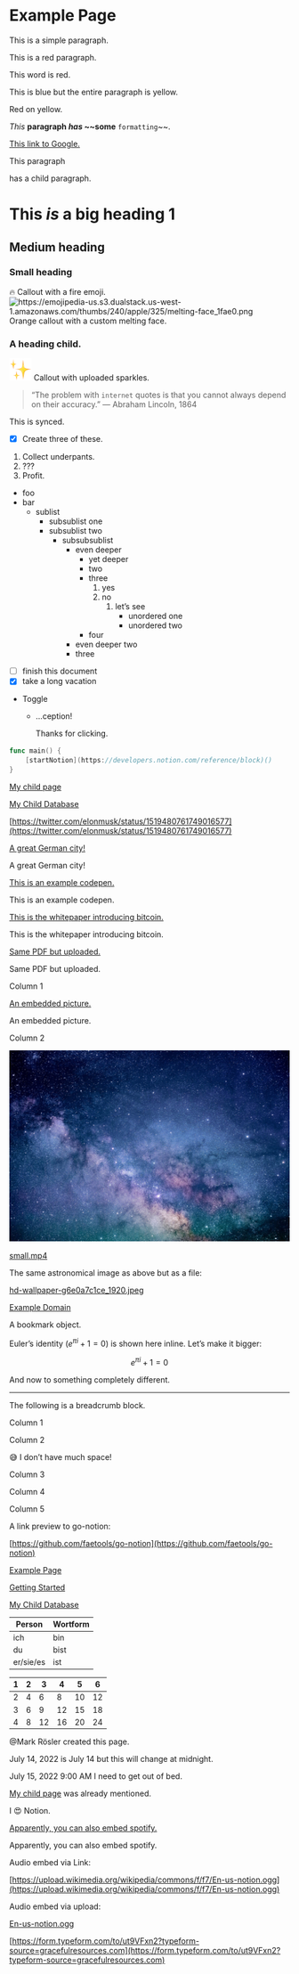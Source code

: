 # Example Page

This is a simple paragraph.

This is a red paragraph.

This word is red.

This is blue but the entire paragraph is yellow.

Red on yellow.

*This* **paragraph *has* ~~some** `formatting`~~.

[This link to Google.](https://www.google.com/)

This paragraph

has a child paragraph.

# This *is* a big **heading** 1

## Medium heading

### Small heading

<aside>
🔥 Callout with a fire emoji.

</aside>

<aside>
<img src="https://emojipedia-us.s3.dualstack.us-west-1.amazonaws.com/thumbs/240/apple/325/melting-face_1fae0.png" alt="https://emojipedia-us.s3.dualstack.us-west-1.amazonaws.com/thumbs/240/apple/325/melting-face_1fae0.png" width="40px" /> Orange callout with a custom melting face.

### A heading child.

</aside>

<aside>
<img src="Example%20Page%203b4d96f0a5e24e4790ebdbc3f95f936d/sparkles_2728.png" alt="Example%20Page%203b4d96f0a5e24e4790ebdbc3f95f936d/sparkles_2728.png" width="40px" /> Callout with uploaded sparkles.

</aside>

> “The problem with `internet` quotes is that you cannot always depend on their accuracy.” — Abraham Lincoln, 1864
> 

This is synced.

- [x]  Create three of these.

1. Collect underpants.
2. ???
3. Profit.
- foo
- bar
    - sublist
        - subsublist one
        - subsublist two
            - subsubsublist
                - even deeper
                    - yet deeper
                    - two
                    - three
                        1. yes
                        2. no
                            1. let’s see
                                - unordered one
                                - unordered two
                    - four
                - even deeper two
                - three
- [ ]  finish this document
- [x]  take a long vacation
- Toggle
    - …ception!
        
        Thanks for clicking.
        

```go
func main() {
	[startNotion](https://developers.notion.com/reference/block)()
}
```

[My child page](Example%20Page%203b4d96f0a5e24e4790ebdbc3f95f936d/My%20child%20page%202633808e7e364f4e972accd2d3c49004.md)

[My Child Database](Example%20Page%203b4d96f0a5e24e4790ebdbc3f95f936d/My%20Child%20Database%207a3c647e4c1e4c27bf1dcfb0105e55ce.csv)

[https://twitter.com/elonmusk/status/1519480761749016577](https://twitter.com/elonmusk/status/1519480761749016577)

[A great German city!](https://www.google.com/maps/place/Berlin,+Germany/@52.5068441,13.4247317,10z/data=!3m1!4b1!4m5!3m4!1s0x47a84e373f035901:0x42120465b5e3b70!8m2!3d52.5200066!4d13.404954)

A great German city!

[This is an example codepen.](https://codepen.io/rcyou/pen/QEObEZ)

This is an example codepen.

[This is the whitepaper introducing bitcoin.](https://bitcoin.org/bitcoin.pdf)

This is the whitepaper introducing bitcoin.

[Same PDF but uploaded.](Example%20Page%203b4d96f0a5e24e4790ebdbc3f95f936d/bitcoin.pdf)

Same PDF but uploaded.

Column 1

[An embedded picture.](https://imgs.search.brave.com/RfiTLs3-DjJ2NVwmCNL1x6UaARTeuBz05wPYZUi5Zv8/rs:fit:1200:1200:1/g:ce/aHR0cHM6Ly9pbnNw/aXJhdGlvbnNlZWsu/Y29tL3dwLWNvbnRl/bnQvdXBsb2Fkcy8y/MDE2LzAyL0N1dGUt/RG9nLVBob3RvLmpw/Zw)

An embedded picture.

Column 2

![hd-wallpaper-g6e0a7c1ce_1920.jpeg](Example%20Page%203b4d96f0a5e24e4790ebdbc3f95f936d/hd-wallpaper-g6e0a7c1ce_1920.jpeg)

[small.mp4](Example%20Page%203b4d96f0a5e24e4790ebdbc3f95f936d/small.mp4)

The same astronomical image as above but as a file:

[hd-wallpaper-g6e0a7c1ce_1920.jpeg](Example%20Page%203b4d96f0a5e24e4790ebdbc3f95f936d/hd-wallpaper-g6e0a7c1ce_1920%201.jpeg)

[Example Domain](https://example.com/)

A bookmark object.

Euler’s identity ($e^{\pi i}+1=0$) is shown here inline. Let’s make it bigger:

$$
e^{\pi i}+1 = 0
$$

And now to something completely different.

---

The following is a breadcrumb block.

Column 1

Column 2

<aside>
😅 I don’t have much space!

</aside>

Column 3

Column 4

Column 5

A link preview to go-notion:

[https://github.com/faetools/go-notion](https://github.com/faetools/go-notion)

[Example Page](Example%20Page%203b4d96f0a5e24e4790ebdbc3f95f936d.md)

[Getting Started](https://www.notion.so/Getting-Started-df90220c36b94024bb8e5297d2affae3)

[](Example%20Page%203b4d96f0a5e24e4790ebdbc3f95f936d/My%20Child%20Database%207a3c647e4c1e4c27bf1dcfb0105e55ce.csv) 

[My Child Database](Example%20Page%203b4d96f0a5e24e4790ebdbc3f95f936d/My%20Child%20Database%20d105edb4586a4dccaaa6ea944eb8d864.csv)

| Person | Wortform |
| --- | --- |
| ich | bin |
| du | bist |
| er/sie/es | ist |

| 1 | 2 | 3 | 4 | 5 | 6 |
| --- | --- | --- | --- | --- | --- |
| 2 | 4 | 6 | 8 | 10 | 12 |
| 3 | 6 | 9 | 12 | 15 | 18 |
| 4 | 8 | 12 | 16 | 20 | 24 |

@Mark Rösler created this page.

July 14, 2022 is July 14 but this will change at midnight.

July 15, 2022 9:00 AM I need to get out of bed.

[My child page](Example%20Page%203b4d96f0a5e24e4790ebdbc3f95f936d/My%20child%20page%202633808e7e364f4e972accd2d3c49004.md) was already mentioned.

I 😍 Notion.

[Apparently, you can also embed spotify.](https://open.spotify.com/playlist/37i9dQZF1DX4sWSpwq3LiO)

Apparently, you can also embed spotify.

Audio embed via Link:

[https://upload.wikimedia.org/wikipedia/commons/f/f7/En-us-notion.ogg](https://upload.wikimedia.org/wikipedia/commons/f/f7/En-us-notion.ogg)

Audio embed via upload:

[En-us-notion.ogg](Example%20Page%203b4d96f0a5e24e4790ebdbc3f95f936d/En-us-notion.ogg)

[https://form.typeform.com/to/ut9VFxn2?typeform-source=gracefulresources.com](https://form.typeform.com/to/ut9VFxn2?typeform-source=gracefulresources.com)